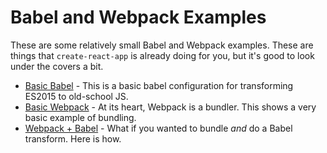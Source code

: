 # Babel and Webpack Examples

These are some relatively small Babel and Webpack examples. These are things that `create-react-app` is already doing for you, but it's good to look under the covers a bit.

* [Basic Babel](step_0) - This is a basic babel configuration for transforming ES2015 to old-school JS.
* [Basic Webpack](step_1) - At its heart, Webpack is a bundler. This shows a very basic example of bundling.
* [Webpack + Babel](step_2) - What if you wanted to bundle *and* do a Babel transform. Here is how.
